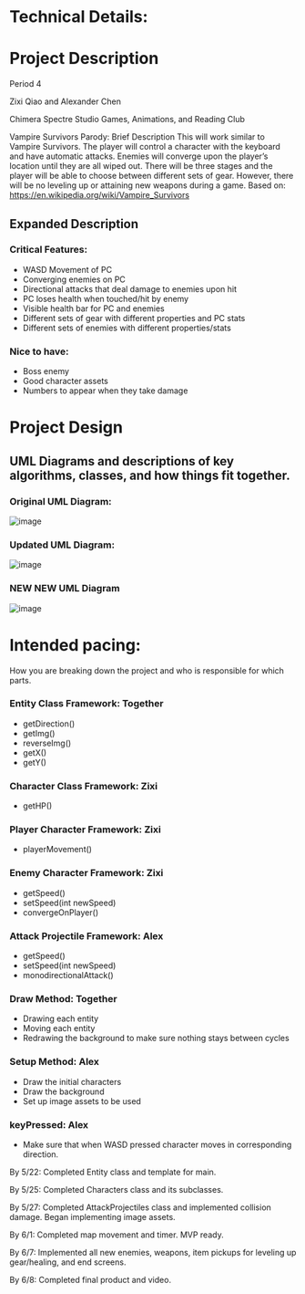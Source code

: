 
# Technical Details:

# Project Description

Period 4

Zixi Qiao and Alexander Chen

Chimera Spectre Studio Games, Animations, and Reading Club

Vampire Survivors Parody: Brief Description
This will work similar to Vampire Survivors. The player will control a character with the keyboard and have automatic attacks. Enemies will converge upon the player’s location until they are all wiped out. There will be three stages and the player will be able to choose between different sets of gear. However, there will be no leveling up or attaining new weapons during a game.
Based on: https://en.wikipedia.org/wiki/Vampire_Survivors

## Expanded Description

### Critical Features:
- WASD Movement of PC
- Converging enemies on PC
- Directional attacks that deal damage to enemies upon hit
- PC loses health when touched/hit by enemy
- Visible health bar for PC and enemies
- Different sets of gear with different properties and PC stats
- Different sets of enemies with different properties/stats

### Nice to have:
- Boss enemy
- Good character assets
- Numbers to appear when they take damage
     
# Project Design

## UML Diagrams and descriptions of key algorithms, classes, and how things fit together.

### Original UML Diagram:
![image](https://github.com/user-attachments/assets/ec7e9b20-c0e9-4f0d-9866-9ebd668782dd)

### Updated UML Diagram:
![image](https://github.com/user-attachments/assets/fb4613ce-7f73-45ec-bd57-7b45aed2d9bc)

### NEW NEW UML Diagram
![image](https://github.com/user-attachments/assets/97157d1e-06e2-4d88-9686-d5cfc6d5f19c)


# Intended pacing:

How you are breaking down the project and who is responsible for which parts.

### Entity Class Framework: Together
- getDirection()
- getImg()
- reverseImg()
- getX()
- getY()

### Character Class Framework: Zixi
- getHP()

### Player Character Framework: Zixi
- playerMovement()

### Enemy Character Framework: Zixi
- getSpeed()
- setSpeed(int newSpeed)
- convergeOnPlayer()

### Attack Projectile Framework: Alex
- getSpeed()
- setSpeed(int newSpeed)
- monodirectionalAttack()

### Draw Method: Together
- Drawing each entity
- Moving each entity
- Redrawing the background to make sure nothing stays between cycles

### Setup Method: Alex
- Draw the initial characters
- Draw the background
- Set up image assets to be used

### keyPressed: Alex
- Make sure that when WASD pressed character moves in corresponding direction.


By 5/22: Completed Entity class and template for main.

By 5/25: Completed Characters class and its subclasses.

By 5/27: Completed AttackProjectiles class and implemented collision damage. Began implementing image assets.

By 6/1: Completed map movement and timer. MVP ready.

By 6/7: Implemented all new enemies, weapons, item pickups for leveling up gear/healing, and end screens.

By 6/8: Completed final product and video.
